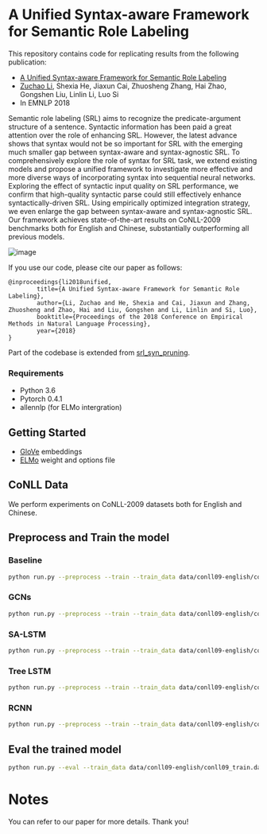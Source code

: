 # A Unified Syntax-aware Framework for Semantic Role Labeling 

This repository contains code for replicating results from the following publication:
* [A Unified Syntax-aware Framework for Semantic Role Labeling](http://aclweb.org/anthology/D18-1262)
* [Zuchao Li](http://bcmi.sjtu.edu.cn/~lizuchao), Shexia He, Jiaxun Cai, Zhuosheng Zhang, Hai Zhao, Gongshen Liu, Linlin Li, Luo Si
* In EMNLP 2018

Semantic role labeling (SRL) aims to recognize the predicate-argument structure of a sentence. Syntactic information has been paid a great attention over the role of enhancing SRL. However, the latest advance shows that syntax would not be so important for SRL with the emerging much smaller gap between syntax-aware and syntax-agnostic SRL. To comprehensively explore the role of syntax for SRL task, we extend existing models and propose a unified framework to investigate more effective and more diverse ways of incorporating syntax into sequential neural networks. Exploring the effect of syntactic input quality on SRL performance, we confirm that high-quality syntactic parse could still effectively enhance syntactically-driven SRL. Using empirically optimized integration strategy, we even enlarge the gap between syntax-aware and syntax-agnostic SRL. Our framework achieves state-of-the-art results on CoNLL-2009 benchmarks both for English and Chinese, substantially outperforming all previous models.

![image](https://github.com/bcmi220/unified_syn_srl/screenshots/framework.png)

If you use our code, please cite our paper as follows:  
```
@inproceedings{li2018unified,
        title={A Unified Syntax-aware Framework for Semantic Role Labeling},
        author={Li, Zuchao and He, Shexia and Cai, Jiaxun and Zhang, Zhuosheng and Zhao, Hai and Liu, Gongshen and Li, Linlin and Si, Luo},
        booktitle={Proceedings of the 2018 Conference on Empirical Methods in Natural Language Processing},
        year={2018}
}
```

Part of the codebase is extended from [srl_syn_pruning](https://github.com/bcmi220/srl_syn_pruning). 

### Requirements
* Python 3.6
* Pytorch 0.4.1
* allennlp (for ELMo intergration)

## Getting Started
* [GloVe](https://nlp.stanford.edu/projects/glove/) embeddings
* [ELMo](https://allennlp.org/elmo) weight and options file

## CoNLL Data
We perform experiments on CoNLL-2009 datasets both for English and Chinese.


## Preprocess and Train the model

### Baseline

```bash
python run.py --preprocess --train --train_data data/conll09-english/conll09_train.dataset --valid_data data/conll09-english/conll09_dev.dataset --test_data data/conll09-english/conll09_test.dataset --ood_data data/conll09-english/conll09_test_ood.dataset  --seed 100 --tmp_path temp --model_path model --result_path result --pretrain_embedding pretrain/glove.6B.100d.txt --pretrain_emb_size 100  --epochs 20 --dropout 0.1 --lr 0.001 --batch_size 64 --word_emb_size 100 --pos_emb_size 32 --lemma_emb_size 100 --use_deprel --deprel_emb_size 64 --bilstm_hidden_size 512 --bilstm_num_layers 4 --valid_step 1000 --use_highway --highway_num_layers 10 --use_flag_emb --flag_emb_size 16 --use_elmo --elmo_emb_size 300 --elmo_options pretrain/elmo_2x4096_512_2048cnn_2xhighway_options.json --elmo_weight pretrain/elmo_2x4096_512_2048cnn_2xhighway_weights.hdf5 --clip 5 
```

### GCNs

```bash
python run.py --preprocess --train --train_data data/conll09-english/conll09_train.dataset --valid_data data/conll09-english/conll09_dev.dataset --test_data data/conll09-english/conll09_test.dataset --ood_data data/conll09-english/conll09_test_ood.dataset  --seed 100 --tmp_path temp --model_path model --result_path result --pretrain_embedding pretrain/glove.6B.100d.txt --pretrain_emb_size 100  --epochs 20 --dropout 0.1 --lr 0.001 --batch_size 64 --word_emb_size 100 --pos_emb_size 32 --lemma_emb_size 100 --use_deprel --deprel_emb_size 64 --bilstm_hidden_size 512 --bilstm_num_layers 4 --valid_step 1000 --use_highway --highway_num_layers 10 --use_flag_emb --flag_emb_size 16 --use_elmo --elmo_emb_size 300 --elmo_options pretrain/elmo_2x4096_512_2048cnn_2xhighway_options.json --elmo_weight pretrain/elmo_2x4096_512_2048cnn_2xhighway_weights.hdf5 --clip 5 --use_gcn
```


### SA-LSTM

```bash
python run.py --preprocess --train --train_data data/conll09-english/conll09_train.dataset --valid_data data/conll09-english/conll09_dev.dataset --test_data data/conll09-english/conll09_test.dataset --ood_data data/conll09-english/conll09_test_ood.dataset  --seed 100 --tmp_path temp --model_path model --result_path result --pretrain_embedding pretrain/glove.6B.100d.txt --pretrain_emb_size 100  --epochs 20 --dropout 0.1 --lr 0.001 --batch_size 64 --word_emb_size 100 --pos_emb_size 32 --lemma_emb_size 100 --use_deprel --deprel_emb_size 64 --bilstm_hidden_size 512 --bilstm_num_layers 4 --valid_step 1000 --use_highway --highway_num_layers 10 --use_flag_emb --flag_emb_size 16 --use_elmo --elmo_emb_size 300 --elmo_options pretrain/elmo_2x4096_512_2048cnn_2xhighway_options.json --elmo_weight pretrain/elmo_2x4096_512_2048cnn_2xhighway_weights.hdf5 --clip 5 --use_sa_lstm
```

### Tree LSTM

```bash
python run.py --preprocess --train --train_data data/conll09-english/conll09_train.dataset --valid_data data/conll09-english/conll09_dev.dataset --test_data data/conll09-english/conll09_test.dataset --ood_data data/conll09-english/conll09_test_ood.dataset  --seed 100 --tmp_path temp --model_path model --result_path result --pretrain_embedding pretrain/glove.6B.100d.txt --pretrain_emb_size 100  --epochs 20 --dropout 0.1 --lr 0.001 --batch_size 64 --word_emb_size 100 --pos_emb_size 32 --lemma_emb_size 100 --use_deprel --deprel_emb_size 64 --bilstm_hidden_size 512 --bilstm_num_layers 4 --valid_step 1000 --use_highway --highway_num_layers 10 --use_flag_emb --flag_emb_size 16 --use_elmo --elmo_emb_size 300 --elmo_options pretrain/elmo_2x4096_512_2048cnn_2xhighway_options.json --elmo_weight pretrain/elmo_2x4096_512_2048cnn_2xhighway_weights.hdf5 --clip 5 --use_tree_lstm
```

### RCNN

```bash
python run.py --preprocess --train --train_data data/conll09-english/conll09_train.dataset --valid_data data/conll09-english/conll09_dev.dataset --test_data data/conll09-english/conll09_test.dataset --ood_data data/conll09-english/conll09_test_ood.dataset  --seed 100 --tmp_path temp --model_path model --result_path result --pretrain_embedding pretrain/glove.6B.100d.txt --pretrain_emb_size 100  --epochs 20 --dropout 0.1 --lr 0.001 --batch_size 64 --word_emb_size 100 --pos_emb_size 32 --lemma_emb_size 100 --use_deprel --deprel_emb_size 64 --bilstm_hidden_size 512 --bilstm_num_layers 4 --valid_step 1000 --use_highway --highway_num_layers 10 --use_flag_emb --flag_emb_size 16 --use_elmo --elmo_emb_size 300 --elmo_options pretrain/elmo_2x4096_512_2048cnn_2xhighway_options.json --elmo_weight pretrain/elmo_2x4096_512_2048cnn_2xhighway_weights.hdf5 --clip 5 --use_rcnn
```

## Eval the trained model

```bash
python run.py --eval --train_data data/conll09-english/conll09_train.dataset --valid_data data/conll09-english/conll09_dev.dataset --test_data data/conll09-english/conll09_test.dataset --ood_data data/conll09-english/conll09_test_ood.dataset  --seed 100 --tmp_path temp --model_path model --result_path result --pretrain_embedding pretrain/glove.6B.100d.txt --pretrain_emb_size 100  --epochs 20 --dropout 0.1 --lr 0.001 --batch_size 64 --word_emb_size 100 --pos_emb_size 32 --lemma_emb_size 100 --use_deprel --deprel_emb_size 64 --bilstm_hidden_size 512 --bilstm_num_layers 4 --valid_step 1000 --use_highway --highway_num_layers 10 --use_flag_emb --flag_emb_size 16 --use_elmo --elmo_emb_size 300 --elmo_options pretrain/elmo_2x4096_512_2048cnn_2xhighway_options.json --elmo_weight pretrain/elmo_2x4096_512_2048cnn_2xhighway_weights.hdf5 --clip 5 --model model/best_xx.xx.pkl
```

# Notes
You can refer to our paper for more details. Thank you!


